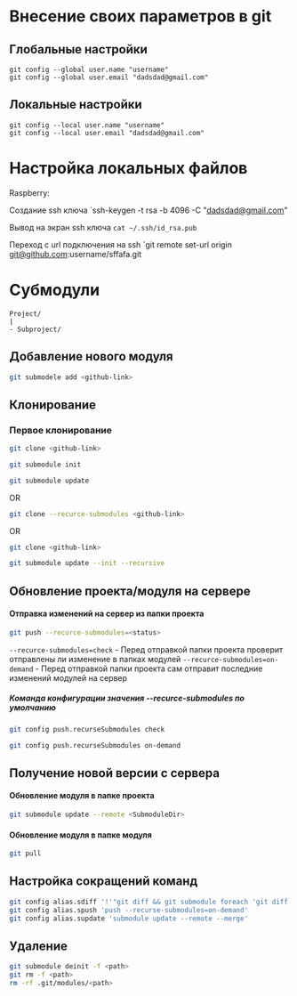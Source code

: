 # Внесение своих параметров в git
## Глобальные настройки
```
git config --global user.name "username"
git config --global user.email "dadsdad@gmail.com"
```

## Локальные настройки
```
git config --local user.name "username"
git config --local user.email "dadsdad@gmail.com"
```

# Настройка локальных файлов

Raspberry:

Создание ssh ключа
`ssh-keygen -t rsa -b 4096 -C "dadsdad@gmail.com"

Вывод на экран ssh ключа
`cat ~/.ssh/id_rsa.pub`

Переход с url подключения на ssh
`git remote set-url origin git@github.com:username/sffafa.git


# Субмодули
```
Project/
|
- Subproject/
```

## Добавление нового модуля
```zsh
git submodele add <github-link>
```


## Клонирование

### Первое клонирование
```zsh
git clone <github-link>

git submodule init

git submodule update
```

OR

```zsh
git clone --recurce-submodules <github-link> 
```

OR

```zsh
git clone <github-link>

git submodule update --init --recursive
```

## Обновление проекта/модуля на сервере
#### Отправка изменений на сервер из папки проекта
```zsh
git push --recurce-submodules=<status>
```
`--recurce-submodules=check` - Перед отправкой папки проекта проверит отправлены ли изменение в папках модулей
`--recurce-submodules=on-demand` - Перед отправкой папки проекта сам отправит последние изменений модулей на сервер

##### Команда конфигурации значения --recurce-submodules по умолчанию  
```zsh
git config push.recurseSubmodules check
```

```zsh
git config push.recurseSubmodules on-demand
```

## Получение новой версии с сервера
#### Обновление модуля  в папке проекта
```zsh
git submodule update --remote <SubmoduleDir>
```

#### Обновление модуля в папке модуля
```zsh
git pull
```
 
## Настройка сокращений команд
```zsh
git config alias.sdiff '!'"git diff && git submodule foreach 'git diff'"
git config alias.spush 'push --recurse-submodules=on-demand'
git config alias.supdate 'submodule update --remote --merge'
```

## Удаление
```zsh
git submodule deinit -f <path>
git rm -f <path>
rm -rf .git/modules/<path>
```